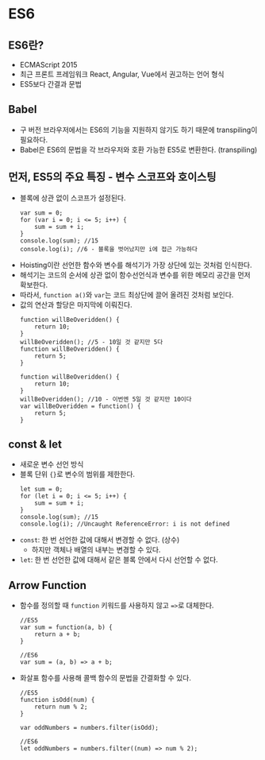 # ES6

## ES6란?
- ECMAScript 2015
- 최근 프론트 프레임워크 React, Angular, Vue에서 권고하는 언어 형식
- ES5보다 간결과 문법

## Babel
- 구 버전 브라우저에서는 ES6의 기능을 지원하지 않기도 하기 때문에 transpiling이 필요하다.
- Babel은 ES6의 문법을 각 브라우저와 호환 가능한 ES5로 변환한다. (transpiling)

## 먼저, ES5의 주요 특징 - 변수 스코프와 호이스팅
- 블록에 상관 없이 스코프가 설정된다.
    ```
    var sum = 0;
    for (var i = 0; i <= 5; i++) {
        sum = sum + i;
    }
    console.log(sum); //15
    console.log(i); //6 - 블록을 벗어났지만 i에 접근 가능하다
    ```
- Hoisting이란 선언한 함수와 변수를 해석기가 가장 상단에 있는 것처럼 인식한다.
- 해석기는 코드의 순서에 상관 없이 함수선언식과 변수를 위한 메모리 공간을 먼저 확보한다.
- 따라서, `function a()`와 `var`는 코드 최상단에 끌어 올려진 것처럼 보인다.
- 값의 연산과 할당은 마지막에 이뤄진다.
    ```
    function willBeOveridden() {
        return 10;
    }
    willBeOveridden(); //5 - 10일 것 같지만 5다
    function willBeOveridden() {
        return 5;
    }
    ```
    ```
    function willBeOveridden() {
        return 10;
    }
    willBeOveridden(); //10 - 이번엔 5일 것 같지만 10이다
    var willBeOveridden = function() {
        return 5;
    }
    ```

## const & let
- 새로운 변수 선언 방식
- 블록 단위 `{}`로 변수의 범위를 제한한다.
    ```
    let sum = 0;
    for (let i = 0; i <= 5; i++) {
        sum = sum + i;
    }
    console.log(sum); //15
    console.log(i); //Uncaught ReferenceError: i is not defined
    ```
- `const`: 한 번 선언한 값에 대해서 변경할 수 없다. (상수)
    - 하지만 객체나 배열의 내부는 변경할 수 있다.
- `let`: 한 번 선언한 값에 대해서 같은 블록 안에서 다시 선언할 수 없다.

## Arrow Function
- 함수를 정의할 때 `function` 키워드를 사용하지 않고 `=>`로 대체한다.
    ```
    //ES5
    var sum = function(a, b) {
        return a + b;
    }

    //ES6
    var sum = (a, b) => a + b;
    ```
- 화살표 함수를 사용해 콜백 함수의 문법을 간결화할 수 있다.
    ```
    //ES5
    function isOdd(num) {
        return num % 2;
    }

    var oddNumbers = numbers.filter(isOdd);

    //ES6
    let oddNumbers = numbers.filter((num) => num % 2);
    ```